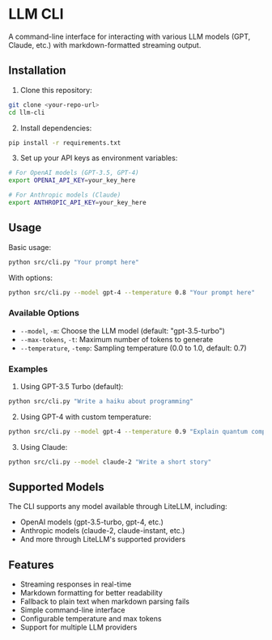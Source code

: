 # LLM CLI

A command-line interface for interacting with various LLM models (GPT, Claude, etc.) with markdown-formatted streaming output.

## Installation

1. Clone this repository:
```bash
git clone <your-repo-url>
cd llm-cli
```

2. Install dependencies:
```bash
pip install -r requirements.txt
```

3. Set up your API keys as environment variables:
```bash
# For OpenAI models (GPT-3.5, GPT-4)
export OPENAI_API_KEY=your_key_here

# For Anthropic models (Claude)
export ANTHROPIC_API_KEY=your_key_here
```

## Usage

Basic usage:
```bash
python src/cli.py "Your prompt here"
```

With options:
```bash
python src/cli.py --model gpt-4 --temperature 0.8 "Your prompt here"
```

### Available Options

- `--model`, `-m`: Choose the LLM model (default: "gpt-3.5-turbo")
- `--max-tokens`, `-t`: Maximum number of tokens to generate
- `--temperature`, `-temp`: Sampling temperature (0.0 to 1.0, default: 0.7)

### Examples

1. Using GPT-3.5 Turbo (default):
```bash
python src/cli.py "Write a haiku about programming"
```

2. Using GPT-4 with custom temperature:
```bash
python src/cli.py --model gpt-4 --temperature 0.9 "Explain quantum computing"
```

3. Using Claude:
```bash
python src/cli.py --model claude-2 "Write a short story"
```

## Supported Models

The CLI supports any model available through LiteLLM, including:
- OpenAI models (gpt-3.5-turbo, gpt-4, etc.)
- Anthropic models (claude-2, claude-instant, etc.)
- And more through LiteLLM's supported providers

## Features

- Streaming responses in real-time
- Markdown formatting for better readability
- Fallback to plain text when markdown parsing fails
- Simple command-line interface
- Configurable temperature and max tokens
- Support for multiple LLM providers 